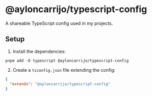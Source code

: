 # @ayloncarrijo/typescript-config

A shareable TypeScript config used in my projects.

## Setup

1. Install the dependencies:

```
pnpm add -D typescript @ayloncarrijo/typescript-config
```

2. Create a `tsconfig.json` file extending the config:

```json
{
  "extends": "@ayloncarrijo/typescript-config"
}
```
